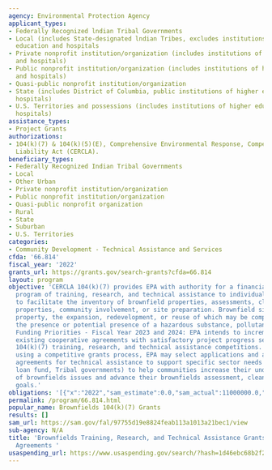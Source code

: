 ```yaml
---
agency: Environmental Protection Agency
applicant_types:
- Federally Recognized lndian Tribal Governments
- Local (includes State-designated lndian Tribes, excludes institutions of higher
  education and hospitals
- Private nonprofit institution/organization (includes institutions of higher education
  and hospitals)
- Public nonprofit institution/organization (includes institutions of higher education
  and hospitals)
- Quasi-public nonprofit institution/organization
- State (includes District of Columbia, public institutions of higher education and
  hospitals)
- U.S. Territories and possessions (includes institutions of higher education and
  hospitals)
assistance_types:
- Project Grants
authorizations:
- 104(k)(7) & 104(k)(5)(E), Comprehensive Environmental Response, Compensation, and
  Liability Act (CERCLA).
beneficiary_types:
- Federally Recognized Indian Tribal Governments
- Local
- Other Urban
- Private nonprofit institution/organization
- Public nonprofit institution/organization
- Quasi-public nonprofit organization
- Rural
- State
- Suburban
- U.S. Territories
categories:
- Community Development - Technical Assistance and Services
cfda: '66.814'
fiscal_year: '2022'
grants_url: https://grants.gov/search-grants?cfda=66.814
layout: program
objective: 'CERCLA 104(k)(7) provides EPA with authority for a financial assistance
  program of training, research, and technical assistance to individuals and organizations
  to facilitate the inventory of brownfield properties, assessments, cleanup of brownfield
  properties, community involvement, or site preparation. Brownfield sites are real
  property, the expansion, redevelopment, or reuse of which may be complicated by
  the presence or potential presence of a hazardous substance, pollutant, or contaminant.
  Funding Priorities - Fiscal Year 2023 and 2024: EPA intends to incrementally fund
  existing cooperative agreements with satisfactory project progress selected in previous
  104(k)(7) training, research, and technical assistance competitions. Additionally,
  using a competitive grants process, EPA may select applications and award cooperative
  agreements for technical assistance to support specific sector needs (e.g., revolving
  loan fund, Tribal governments) to help communities increase their understanding
  of brownfields issues and advance their brownfields assessment, cleanup and reuse
  goals.'
obligations: '[{"x":"2022","sam_estimate":0.0,"sam_actual":11000000.0,"usa_spending_actual":3837317.0},{"x":"2023","sam_estimate":55000000.0,"sam_actual":0.0,"usa_spending_actual":912400.0},{"x":"2024","sam_estimate":7000000.0,"sam_actual":0.0,"usa_spending_actual":0.0}]'
permalink: /program/66.814.html
popular_name: Brownfields 104(k)(7) Grants
results: []
sam_url: https://sam.gov/fal/97755d19e8824feab113a1013a21bec1/view
sub-agency: N/A
title: 'Brownfields Training, Research, and Technical Assistance Grants and Cooperative
  Agreements '
usaspending_url: https://www.usaspending.gov/search/?hash=1d46ebc68b2f21f85566e824fd9a5c5c
---
```

